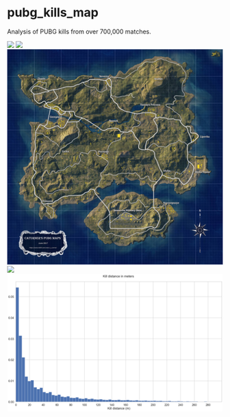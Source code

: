 # pubg_kills_map
Analysis of PUBG kills from over 700,000 matches.

![](erangel_phase_cat.jpg)
![](erangel_fire.png)
![](erangel.jpg)
![](player_death_time.png)
![](kill_distance.png)
